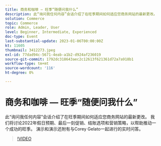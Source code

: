 ```yaml
---
title: 商务和咖啡 — 旺季“随便问我什么”
description: 此“询问我任何内容”会话介绍了在旺季期间如何适应您商务网站的最新更改。 我们将讨论2022年假日预期、最后一刻促销、结账选项和营销策略，以帮助推动一个成功的旺季。 演示和演示还附有与Corey Gelato一起进行的实时问答。
solution: Commerce
topic: Commerce
role: Admin, Leader, User
level: Beginner, Intermediate, Experienced
doc-type: Event
last-substantial-update: 2023-01-06T00:00:00Z
kt: 11605
thumbnail: 3412273.jpeg
exl-id: 77dad94c-5671-4eab-a1b2-d924af236019
source-git-commit: 1792dc318643aec2c12613f621361d72a7a918b1
workflow-type: tm+mt
source-wordcount: '116'
ht-degree: 0%

---
```


# 商务和咖啡 — 旺季“随便问我什么”

此“询问我任何内容”会话介绍了在旺季期间如何适应您商务网站的最新更改。 我们将讨论2022年假日预期、最后一刻促销、结账选项和营销策略，以帮助推动一个成功的旺季。 演示和演示还附有与Corey Gelato一起进行的实时问答。

>[!VIDEO](https://video.tv.adobe.com/v/3412273/?quality=12&learn=on)
